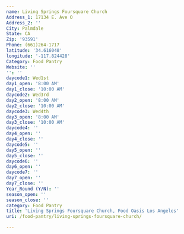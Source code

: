 ```yaml
---
name: Living Springs Foursquare Church
Address_1: 17134 E. Ave O
Address_2: ''
City: Palmdale
State: CA
Zip: '93591'
Phone: (661)264-1717
latitude: '34.616048'
longitude: '-117.824428'
Category: Food Pantry
Website: ''
'': ''
daycode1: Wed1st
day1_open: '8:00 AM'
day1_close: '10:00 AM'
daycode2: Wed3rd
day2_open: '8:00 AM'
day2_close: '10:00 AM'
daycode3: Wed4th
day3_open: '8:00 AM'
day3_close: '10:00 AM'
daycode4: ''
day4_open: ''
day4_close: ''
daycode5: ''
day5_open: ''
day5_close: ''
daycode6: ''
day6_open: ''
daycode7: ''
day7_open: ''
day7_close: ''
Year_Round (Y/N): ''
season_open: ''
season_close: ''
category: Food Pantry
title: 'Living Springs Foursquare Church, Food Oasis Los Angeles'
uri: /food-pantry/living-springs-foursquare-church/

---
```

